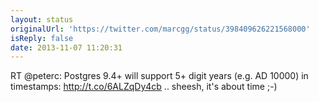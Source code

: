 ```yaml
---
layout: status
originalUrl: 'https://twitter.com/marcgg/status/398409626221568000'
isReply: false
date: 2013-11-07 11:20:31
---
```


RT @peterc: Postgres 9.4+ will support 5+ digit years (e.g. AD 10000) in timestamps: http://t.co/6ALZqDy4cb .. sheesh, it's about time ;-)

